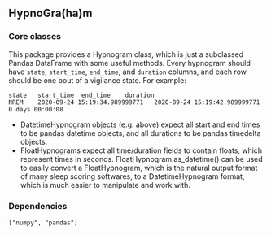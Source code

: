 ## HypnoGra(ha)m

### Core classes
This package provides a Hypnogram class, which is just a subclassed Pandas DataFrame with some useful methods. Every hypnogram should have `state`, `start_time`, `end_time`, and `duration` columns, and each row should be one bout of a vigilance state. For example:
```
state 	start_time 	end_time 	duration
NREM 	2020-09-24 15:19:34.989999771 	2020-09-24 15:19:42.989999771 	0 days 00:00:08
```
- DatetimeHypnogram objects (e.g. above) expect all start and end times to be pandas datetime objects, and all durations to be pandas timedelta objects.
- FloatHypnograms expect all time/duration fields to contain floats, which represent times in seconds. FloatHypnogram.as_datetime() can be used to easily convert a FloatHypnogram, which is the natural output format of many sleep scoring softwares, to a DatetimeHypnogram format, which is much easier to manipulate and work with.

### Dependencies
`["numpy", "pandas"]`